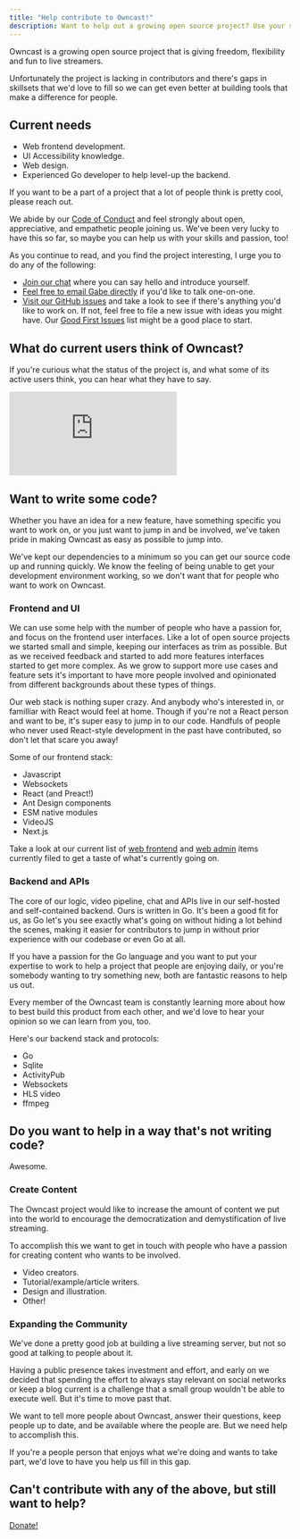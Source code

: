 ```yaml
---
title: "Help contribute to Owncast!"
description: Want to help out a growing open source project? Use your skills here!
---
```


Owncast is a growing open source project that is giving freedom, flexibility and fun to live streamers.

Unfortunately the project is lacking in contributors and there's gaps in skillsets that we'd love to fill so we can get even better at building tools that make a difference for people.

## Current needs

- Web frontend development.
- UI Accessibility knowledge.
- Web design.
- Experienced Go developer to help level-up the backend.

If you want to be a part of a project that a lot of people think is pretty cool, please reach out.

We abide by our [Code of Conduct](/contribute/) and feel strongly about open, appreciative, and empathetic people joining us. We've been very lucky to have this so far, so maybe you can help us with your skills and passion, too!

As you continue to read, and you find the project interesting, I urge you to do any of the following:

- [Join our chat](https://owncast.rocket.chat) where you can say hello and introduce yourself.
- [Feel free to email Gabe directly](mailto:gabek@real-ity.com) if you'd like to talk one-on-one.
- [Visit our GitHub issues](https://github.com/owncast/owncast/issues) and take a look to see if there's anything you'd like to work on. If not, feel free to file a new issue with ideas you might have. Our [Good First Issues](https://github.com/owncast/owncast/issues?q=is%3Aissue+is%3Aopen+sort%3Aupdated-desc+label%3A%22good+first+issue%22) list might be a good place to start.

## What do current users think of Owncast?

If you're curious what the status of the project is, and what some of its
active users think, you can hear what they have to say.

<iframe src="https://inv.riverside.rocks/embed/wc3spGMq-Uo" frameBorder=0></iframe>

## Want to write some code?

Whether you have an idea for a new feature, have something specific you want to work on, or you just want to jump in and be involved, we've taken pride in making Owncast as easy as possible to jump into.

We've kept our dependencies to a minimum so you can get our source code up and running quickly. We know the feeling of being unable to get your development environment working, so we don't want that for people who want to work on Owncast.

### Frontend and UI

We can use some help with the number of people who have a passion for, and focus on the frontend user interfaces. Like a lot of open source projects we started small and simple, keeping our interfaces as trim as possible. But as we received feedback and started to add more features interfaces started to get more complex. As we grow to support more use cases and feature sets it's important to have more people involved and opinionated from different backgrounds about these types of things.

Our web stack is nothing super crazy. And anybody who's interested in, or familliar with React would feel at home. Though if you're not a React person and want to be, it's super easy to jump in to our code. Handfuls of people who never used React-style development in the past have contributed, so don't let that scare you away!

Some of our frontend stack:

- Javascript
- Websockets
- React (and Preact!)
- Ant Design components
- ESM native modules
- VideoJS
- Next.js

Take a look at our current list of [web frontend](https://github.com/owncast/owncast/issues?q=is%3Aissue+is%3Aopen+label%3A%22Web+frontend%22) and [web admin](https://github.com/owncast/owncast/issues?q=is%3Aissue+is%3Aopen+label%3Aadmin) items currently filed to get a taste of what's currently going on.

### Backend and APIs

The core of our logic, video pipeline, chat and APIs live in our self-hosted and self-contained backend. Ours is written in Go. It's been a good fit for us, as Go let's you see exactly what's going on without hiding a lot behind the scenes, making it easier for contributors to jump in without prior experience with our codebase or even Go at all.

If you have a passion for the Go language and you want to put your expertise to work to help a project that people are enjoying daily, or you're somebody wanting to try something new, both are fantastic reasons to help us out.

Every member of the Owncast team is constantly learning more about how to best build this product from each other, and we'd love to hear your opinion so we can learn from you, too.

Here's our backend stack and protocols:

- Go
- Sqlite
- ActivityPub
- Websockets
- HLS video
- ffmpeg

## Do you want to help in a way that's not writing code?

Awesome.

### Create Content

The Owncast project would like to increase the amount of content we put into the world to encourage the democratization and demystification of live streaming.

To accomplish this we want to get in touch with people who have a passion for creating content who wants to be involved.

- Video creators.
- Tutorial/example/article writers.
- Design and illustration.
- Other!

### Expanding the Community

We've done a pretty good job at building a live streaming server, but not so good at talking to people about it.

Having a public presence takes investment and effort, and early on we decided that spending the effort to always stay relevant on social networks or keep a blog current is a challenge that a small group wouldn't be able to execute well. But it's time to move past that.

We want to tell more people about Owncast, answer their questions, keep people up to date, and be available where the people are. But we need help to accomplish this.

If you're a people person that enjoys what we're doing and wants to take part, we'd love to have you help us fill in this gap.

## Can't contribute with any of the above, but still want to help?

[Donate!](https://opencollective.com/owncast)
